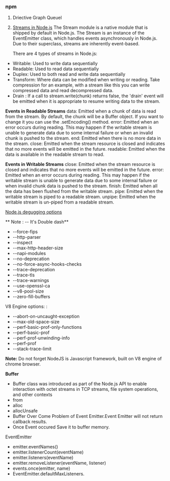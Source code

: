 ### npm 

1. Driective Graph Queuel

2. [Streams in Node.js](https://stackabuse.com/introduction-to-node-js-streams/)
The Stream module is a native module that is shipped by default in Node.js. The Stream is an instance of the EventEmitter class, which handles events asynchronously in Node.js. Due to their superclass, streams are inherently event-based.

    There are 4 types of streams in Node.js:
- Writable: Used to write data sequentially
- Readable: Used to read data sequentially
- Duplex: Used to both read and write data sequentially
- Transform: Where data can be modified when writing or reading. Take compression for an example, with a stream like this you can write compressed data and read decompressed data.
- Drain : If a call to stream.write(chunk) returns false, the 'drain' event will be emitted when it is appropriate to resume writing data to the stream.

 **Events in Readable Streams**
data: Emitted when a chunk of data is read from the stream. By default, the chunk will be a Buffer object. If you want to change it you can use the .setEncoding() method.
error: Emitted when an error occurs during reading. This may happen if the writable stream is unable to generate data due to some internal failure or when an invalid chunk is pushed to the stream.
end: Emitted when there is no more data in the stream.
close: Emitted when the stream resource is closed and indicates that no more events will be emitted in the future.
readable: Emitted when the data is available in the readable stream to read.

 **Events in Writable Streams**
close: Emitted when the stream resource is closed and indicates that no more events will be emitted in the future.
error: Emitted when an error occurs during reading. This may happen if the writable stream is unable to generate data due to some internal failure or when invalid chunk data is pushed to the stream.
finish: Emitted when all the data has been flushed from the writable stream.
pipe: Emitted when the writable stream is piped to a readable stream.
unpipe: Emitted when the writable stream is un-piped from a readable stream.

[Node.js degugging options](https://nodejs.org/dist/latest-v12.x/docs/api/debugger.html)

** Note : -- It's Double dash**
- --force-fips
- --http-parser
- --inspect
- --max-http-header-size
- --napi-modules
- --no-deprecation
- --no-force-async-hooks-checks
- --trace-deprecation
- --trace-tls
- --trace-warnings
- --use-openssl-ca
- --v8-pool-size
- --zero-fill-buffers

V8 Engine options: :

- --abort-on-uncaught-exception
- --max-old-space-size
- --perf-basic-prof-only-functions
- --perf-basic-prof
- --perf-prof-unwinding-info
- --perf-prof
- --stack-trace-limit

**Note:**  Do not forget NodeJS is Javascript framework, built on V8 engine of chrome browser.

**Buffer**

-  Buffer class was introduced as part of the Node.js API to enable interaction with octet streams in TCP streams, file system operations, and other contexts
 - from
 - alloc
 - allocUnsafe
 - Buffer Over Come Problem of Event Emitter.Event Emitter will not return callback results.
 - Once Event occured Save it to buffer memory.

EventEmitter
- emitter.eventNames()
- emitter.listenerCount(eventName)
-  emitter.listeners(eventName)
- emitter.removeListener(eventName, listener)
- events.once(emitter, name)
- EventEmitter.defaultMaxListeners.